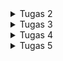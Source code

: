 <details>
<summary> 
Tugas 2
</summary>
<br>

# Tugas 2 PBP 2023
## A. Implementasi _Checklist_
### Membuat Proyek Django

1. Saya membuat sebuah folder khusus di komputer sebagai tempat proyek Django akan disimpan.

2. Di dalam folder tersebut, saya melakukan inisiasi awal untuk menyediakan repositori lokal yang kosong di dalam komputer dengan menjalankan perintah `git init`.

3. Setelah itu, saya melakukan konfigurasi awal _user_ dan _email_ dengan perintah,

    ```
    git config user.name <nama_user>
    git config user.email <nama_email>
    ```

4. Selanjutnya saya memeriksa terlebih dahulu bahwa konfigurasi yang dilakukan sudah terdaftar dengan perintah,

    ```
    git config --list --local
    ```

5. Apabila _user_ dan _email_ yang sudah dikonfigurasi sebelumnya muncul di keluaran perintah sebelumnya, saya dapat melanjutkan langkah berikutnya, yaitu membuat repositori baru di GitHub dengan nama repositori yang sama seperti repositori proyek lokal.

6. Berikutnya, di dalam repositori lokal proyek, saya menambahkan sebuah _file_ `README.md` dan menuliskan **Tugas 2 PBP 2023** sebagai judul.

7. Setelah itu, perlu dilakukan penghubungan antara repositori lokal di komputer dengan repositori di GitHub dengan cara menggunakan perintah,

    ```
    git branch -M main
    ```

    > Perintah di atas berguna untuk membuat cabang atau _branch_ utama baru yang bernama **main**

    Setelah itu, perlu dijalankan perintah,

    ```
    git remote add origin <URL_RepoGitHub>
    ```

    > Perintah di atas berguna untuk menghubungkan repositori di GitHub dengan repositori lokal.

8. Setelah kedua repositori terhubung, perlu dilakukan penyimpanan atas pembaruan yang sudah dilakukan di repositori lokal dengan perintah,

    ```
    git add .
    ```

    > Perintah di atas berguna untuk menandai semua file yang berubah di dalam repositori lokal yang nantinya akan dilakukan _commit_. 
    
    Setelah itu, dapat dijalankan,

    ```
    git status
    ```

    > Perintah di atas berguna untuk memeriksa status _file_ apa saja yang sudah dimodifikasi dan ditandai. 
    
    Setelah itu dapat dilakukan perintah,

    ```
    git commit -m <pesan_commit>
    ```

    Perintah di atas berguna untuk melakukan _commit_ atas perubahan yang terjadi di repositori lokal. Berikutnya dapat dilakukan,

    ```
    git push -u origin main
    ```

    > Perintah di atas berguna untuk menyimpan perubahan-perubahan yang terjadi di repositori lokal ke repositori GitHub, termasuk jika adanya penambahan _file_ baru.

9. Setelah penyimpanan berhasil, saya membuat _virtual environment_ dengan menjalankan perintah,

    ```
    python -m venv env
    ```

    > Perintah di atas berguna untuk membuat _virtual environment_. Hal ini berguna untuk mengisolasi _package_ serta _dependencies_ dari aplikasi sehingga tidak bertabrakan dengan versi lain yang ada pada komputer lokal.

10. Setelah itu, saya perlu mengaktifkan _virtual environment_ dengan menjalankan,

    ```
    env\Scripts\activate.bat
    ```

11. Berikutnya saya menambahkan `requirements.txt` di dalam direktori proyek dengan isi sebagai berikut,

        django
        gunicorn
        whitenoise
        psycopg2-binary
        requests
        urllib3

    Setelah itu, saya  melakukan perintah berikut,

    ```
    pip install -r requirements.txt
    ```

    > Perintah di atas berguna untuk memasang _dependencies_ di dalam direktori proyek

12. Selanjutnya, saya dapat membuat proyek Django baru dengan perintah,

    ```
    django-admin startproject <nama_proyek> .
    ```

### Membuat Aplikasi dengan Nama `main`

1. Pertama, saya memastikan bahwa direktori pengerjaan di direktori proyek dan _virtual environtment_ telah diaktifkan.

2. Selanjutnya saya membuat aplikasi **main** dengan menjalankan perintah,

    ```
    python manage.py startapp main
    ```

    > Setelah perintah di atas dijalankan, di dalam direktori proyek akan ada sebuah direktori baru bernama **main**, direktori inilah yang berisi struktur dasar dari aplikasi **main**.

3. Sebelum menjalankan _routing_ agar aplikasi dapat berjalan, saya melakukan beberapa implementasi dasar terhadap struktur awal aplikasi, seperti

    - Mendaftarkan aplikasi **main** ke dalam proyek dengan menambahkan '**main**' ke dalam daftar aplikasi yang ada di bagian `INSTALLED_APPS` pada `settings.py` seperti kode di bawah ini,

        ```
        INSTALLED_APPS = [
            ...,
            'main',
            ...
        ]
        ```
        
    - Membuat dan mengisi _file_ `main.html` untuk membuat struktur dan tampilan dasar pada halaman _web_.

    - Menambah isi dari `models.py` di dalam direktori aplikasi `main` untuk mendefinisikan model baru. Di dalam model inilah kita dapat mengelola data dari aplikasi.

    - Membuat migrasi model agar Django dapat melacak pembaruan yang terjadi di `models.py` dengan perintah,

        ```
        python manage.py makemigrations
        ```
        
        > Perintah di atas berguna untuk menciptakan berkas migrasi berupa perubahan model. 
        
        Setelah itu perlu menjalankan perintah,

        ```
        python manage.py migrate
        ```
        
        > Perintah di atas berguna untuk mengaplikasikan perubahan yang terjadi pada model ke basis data.

    - Mengintegrasikan komponen `views.py` yang dapat menangani bagaimana data yang dikelola model ditampilkan kepada pengguna dengan menambahkan kode awal sebagai berikut,

        ```
        from django.shortcuts import render
        ```
        
        > Kode di atas berguna untuk mengimpor fungsi `render` yang berfungsi untuk melakukan _render_ tampilan HTML dengan menggunakan data yang diberikan.
    
### Melakukan _Routing_ pada Proyek

Untuk mengatur _routing_ tingkat proyek, saya perlu membuka `urls.py` di dalam direktori proyek, lalu menambahkan kode,

    from django.urls import path, include

        urlpatterns = [
            ...
        path('main/', include('main.urls')),
            ...
        ]

> Perlu diperhatikan bahwa fungsi `include` di atas berguna untuk mengimpor rute URL dari aplikasi lain ke dalam `urls.py` proyek dan _path_ `'main/'` nantinya akan diarahkan ke rute yang didefinisiakn dalam `urls.py` aplikasi `main`.
    
### Membuat Model pada Aplikasi `main`
Berikut model yang saya tambahkan ke dalam `models.py`,

        from django.db import models
        class Item(models.Model):
            name = models.CharField(max_length=255)
            amount = models.IntegerField()
            date_added = models.DateField(auto_now_add=True)
            price = models.IntegerField()
            description = models.TextField()
            
Ada beberapa istilah penting yang perlu diperhatikan, seperti
- `Item` adalah nama model.
- `models.Model` merupakan kelas dasar yang digunakan untuk mendefinisikan model dalam Django.
- `name`, `amount`, `date_added`, `price`, dan `description` adalah atribut pada model dan setiap _field_ memiliki tipe data, seperti `Charfield`, `IntegerField`, `DateField`, dan `TextField`.

### Membuat Fungsi pada `views.py`

Berikut fungsi pada `views.py` untuk mengembalikan **nama aplikasi**, **nama**, dan **kelas** saya,

    from django.shortcuts import render
    
        def show_main(request):
            context = {
                'my_app': 'Bmo Store',
                'name': 'FBmo',
                'class': 'PBP C'
            }

            return render(request, "main.html", context)

Ada beberapa istilah penting yang perlu diperhatikan, seperti
- `def show_main(request)` adalah deklarasi fungsi `show_main` yang menerima parameter `request`. Fungsi ini mengatur permintaan HTTP dan mengembalikan tampilan yang sesuai.
- `context` adalah _dictionary_ data yang akan dikirimkan ke tampilan.
- `return render(request, "main.html", context)` berguna untuk melakukan render tampilan `main.html`.

### Membuat _Routing_ pada `urls.py` Aplikasi `main`

Setelah membuat fungsi pada `views.py`, saya perlu membuat _routing_ pada `urls.py` aplikasi main untuk memetakan fungsi yang telah dibuat dengan kode sebagai berikut,

    from django.urls import path
    from main.views import show_main

    app_name = 'main'

    urlpatterns = [
        path('', show_main, name='show_main'),
    ]

Ada beberapa istilah penting yang perlu diperhatikan, seperti
- Impor `path` dari `django.urls` untuk mendefinisikan pola URL.
- `app_name` merupakan variabel dari nama unik pada pola URL dalam aplikasi.
- Fungsi `show_main` dari `main.views` digunakan sebagai tampilan yang akan ditampilkan ketika URL terkait diakses.
    
### Melakukan _Deployment_ ke Adaptable

1. Saya _Login_ ke akun Adaptable menggunakan GitHub.
2. Saya memilih `New App` lalu `Connect an Existing Repository`.
3. Saya menghubungkan Adaptable dengan GitHub dengan memilih `All Repositories` pada proses instalasi.
4. Saya memilih repositori proyek dan memilih _branch_ untuk dijadikan _deployment branch_. 
5. Saya memilih `Python App Template` sebagai _template deployment_.
6. Saya memilih `PostgreSQL` sebagai tipe basis data yang akan digunakan.
7. Saya memilih versi Python yang sesuai dengan veris yang dimiliki.
8. Saya memasukkan perintah `python manage.py migrate && gunicorn <nama_proyek>.wsgi` pada bagian `Start Command`. 
9. Saya memasukkan nama aplikasi saya yang sekaligus akan menjadi nama _domain_ situs _web_ aplikasi.
10. Saya mencentang bagian `HTTP Listener on PORT` dan meng-klik `Deploy App` untuk memulai proses _deployment_.
11. Setelah proses _deployment_ selesai, saya mendapatkan tautan menuju aplikasi yang baru saja diluncurkan.

Tautan aplikasi: [Marpellus Cenep](https://marpellus-cenep.adaptable.app)
    

## B. Bagan _Request Client_
![django-request-flow](https://github.com/FBimo/marpellus-cenep/assets/119420957/9b1d3f76-0013-4b6f-a539-8974df6099a5)

- `urls.py`, sebagai tempat perkumpulan URL. Django akan mencari melewati _file_ ini untuk menemukan URL yang paling cocok sesuai dengan permintaan.
- `views.py`, sebagai jembatan penghubung dengan dua _file_ lainnya, yaitu `models.py` dan `template`. Setelah mendapat HttpRequest dari URL yang berkaitan, `views.py` dapat meminta data yang diperlukan melalui `models.py` dan dapat melakukan _render_ HTML menggunakan `template` agar dapat disajikan kepada pengguna.
- `models.py`, sebagai pengolah data dan penghubung antara _database_ dengan `views.py`. `models.py` dapat melakukan manipulasi struktur data aplikasi sesuai kebutuhan pengguna.
- `template`, struktur tampilan antarmuka pengguna yang akan membantu `views.py` dalam melakukan proses _render_ HTML.

## C. Alasan Penggunaan _Virtual Environment_
_Virtual Environment_ merupakan _tools_ untuk membuat lingkungan Python virtual yang terisolasi. Terisolasi di sini maksudnya versi-versi dependensi atau _packages_ yang ada di dalam lingkungan virtual tidak akan berpengaruh dengan versi dependensi yang ada di komputer lokal. Penggunaan virtual env cukup umum ketika ingin membuat proyek Django karena dengan adanya lingkungan isolasi, Python yang digunakan untuk menjalankan proyek Django tidak akan terganggu dengan pembaruan yang terjadi di komputer lokal (jika ada pembaruan) sehingga proyek dapat tetap berjalan walaupun adanya perubahan versi modul Python di komputer lokal. Sebuah proyek Django sebenarnya dapat tetap dijalankan jika tidak menggunakan virtual env, namun ada kemungkinan proyek akan mengalami gangguan karena adanya perubahan modul akibat perubahan versi modul di komputer lokal. Oleh karena itu, **virtual env sangat disarankan** apabila kita ingin membuat suatu proyek berbasis Django. 

## D. Penjelasan MVC, MVT, dan MVVM
### MVC
**Model View Controller** adalah salah satu pola arsitektur dalam pembuatan aplikasi dengan bagian-bagian seperti berikut,

- `Model`, betugas untuk menyiapkan, mengatur, memanipulasi, dan mengorganisasikan data yang ada di dalam _database_.

- `View`, bertugas untuk merepresentasikan informasi atau data yang telah dikelola oleh model agar dapat dilihat pengguna.

- `Controller`, bertugas untuk menghubungkan serta mengatur `model` dan `view` agar dapat saling terhubung.

Contoh _framework_ yang menggunakan MVC adalah Spring Boot.

### MVT
**Model View Template** merupakan pola arsitektur pengembangan aplikasi yang dapat dikatakan mirip dengan MVC, namun memiliki perbedaan di bagian `controller`. Pada MVT, `controller` diganti menjadi `template`. `Template` inilah yang akan menjadi representasi tampilan yang diperlihatkan kepada pengguna yang biasanya menggunakan HTML. 

- `Model`, bertugas untuk mengatur dan mengelola data dari aplikasi.

- `View`, bertugas untuk mengontrol bagaimana data yang dikelola oleh `model` akan ditampilkan kepada pengguna.

- `Template`, bertugas mengatur tampilan yang diperlihatkan kepada pengguna.

Contoh _framework_ yang menggunakan MVT adalah Django. 

### MVVM
**Model View ViewModel** merupakan gabungan dari MVC dan MVP.

- `Model`, terdiri dari data dasar yang digunakan untuk menjalankan aplikasi.

- `View`, sebagai antarmuka pengguna dan pola desain, mirip seperti yang digunakan oleh MVC.

- `ViewModel`, di satu sisi adalah abstraksi dari `View`, lalu sisi yang lain sebagai penyedia pembungkus model data yang akan ditautkan. `ViewModel` terdiri dari `Model` yang diubah menjadi `View` dan berisi perintah yang dapat digunakan oleh `View` untuk memengaruhi `Model`.

Contoh _framework_ yang menggunakan MVVM adalah WPF.

## E. Bonus
Berikut merupakan implementasi saya dalam melakukan _testing_ dasar lainnya,

    
    from django.test import TestCase, Client
    from main.models import Item

    #another test
    def setUp(self):
        Item.objects.create(name="sunspot", amount=1, price=5000, description='Gain atk power with unspent energy', atk_power=50)
        Item.objects.create(name="hawkeye", amount=1, price=5000, description='Gain 3 atk power if you play card here next turn', atk_power=45)
    
    def test_get_desc(self):
        sunspot = Item.objects.get(name="sunspot")
        hawkeye = Item.objects.get(name="hawkeye")
        self.assertEqual(sunspot.get_desc(), "Gain atk power with unspent energy")
        self.assertEqual(hawkeye.get_desc(), "Gain 3 atk power if you play card here next turn")
    

_Testing_ ini berguna untuk mengetahui bahwa program dapat membuat sebuah objek `Item` baru dan menjalankan suatu fungsi yang memanggil salah satu atributnya, dalam hal ini adalah atribut `description`. Di bawah ini merupakan hasil dari tesnya,

    
    (env) PS C:\Users\fzlbm\UI\Kuliah\Semester_3\PBP\github\marpellus-cenep> python manage.py test
    Found 3 test(s).
    Creating test database for alias 'default'...
    System check identified no issues (0 silenced).
    ...
    ----------------------------------------------------------------------
    Ran 3 tests in 0.056s

    OK
    Destroying test database for alias 'default'...
</details>

<details>
<summary> 
Tugas 3
</summary>
<br>

# Tugas 3 PBP 2023
## A. Implementasi _Checklist_
### Membuat _Form_ Input Data

1. Sebelum saya membuat sebuah _form_ untuk menginput data baru ke dalam aplikasi, saya perlu membuat kerangka views sebagai _template_ dari sebuah laman di situs agar dapat mengurangi menulis kode secara berulang.

2. Berikut merupakan kode `base.html` yang diletakkan pada folder `templates` di _root folder_,

    ```
    {% load static %}
    <!DOCTYPE html>
    <html lang="en">
        <head>
            <meta charset="UTF-8" />
            <meta
                name="viewport"
                content="width=device-width, initial-scale=1.0"
            />
            {% block meta %}
            {% endblock meta %}
        </head>

        <body>
            HEADER
            {% block content %}
            {% endblock content %}
            <br/><br/>
            FOOTER
        </body>
    </html>
    ```

3. Agar `base.html` terdeteksi sebagai _template_, saya perlu membuka `settings.py` pada subdirektori `marpellus_cenep` dan sedikit memodifikasi bagian `TEMPLATES` menjadi seperti ini,

    ```
    ...
    TEMPLATES = [
        {
            'BACKEND': 'django.template.backends.django.DjangoTemplates',
            'DIRS': [BASE_DIR / 'templates'],
            'APP_DIRS': True,
            ...
        }
    ]
    ...
    ```

4. Setelah itu, saya perlu mengunjungi subdirektori `templates` yang ada di di direktori `main` untuk mengubah sedikit `main.html`,

    ```
    {% extends 'base.html' %}

    {% block content %}
        <h1><b>{{my_app}}</b></h1>

        <h5>Name: </h5>
        <p>{{ name }}<p>
        <h5>Class: </h5>
        <p>{{ class }}<p>

        ...
    {% endblock content %}
    ```

    > dengan adanya `{% extends 'base.html' %}`, `main.html` sekarang sudah menggunakan `base.html` sebagai _template_.

5. Selanjutnya saya dapat langsung membuat `forms.py` pada direktori `main` sebagai struktur _form_ yang dapat menerima data produk baru dengan kode,

    ```
    from django.forms import ModelForm
    from main.models import Card

    class ProductForm(ModelForm):
        class Meta:
            model = Card
            fields = ["name", "amount", "price", "power", "energy_cost", "description"]
    ```

    Ada beberapa istilah penting yang perlu diperhatikan, seperti
    - `model = Card` berfungsi untuk menunjukkan model yang digunakan di _form_.
    - `fields = ["name", "amount", "price", "power", "energy_cost", "description"]` merupakan atribut-atribut yang dimiliki oleh model `Card`. 

### Modifikasi _Views_ dan _Routing_ URL untuk Melihat Objek Model yang Sudah Ditambahkan

1. Pada _file_ `views.py` di folder `main`, perlu ditambahkan kode berikut,

    ```
    from django.http import HttpResponseRedirect
    from main.forms import ProductForm
    from main.models import Card
    from django.urls import reverse
    ```

2. Setelah itu saya membuat fungsi baru dengan nama `create_product` yang menerima parameter `request` untuk menghasilkan formulir yang dapat menambahkan data produk secara otomatis ketika data sudah di-_submit_ melalui _form_.

    ```
    def create_product(request):
        form = ProductForm(request.POST or None)

        if form.is_valid() and request.method == "POST":
            form.save()
            return HttpResponseRedirect(reverse('main:show_main'))

        context = {'form': form}
        return render(request, "create_product.html", context)
    ```

    Ada beberapa istilah penting yang perlu diperhatikan, seperti
    - `form = ProductForm(request.POST or None)` berguna untuk membuat `ProductForm` baru dengan memasukkan QueryDict berdasarkan input _user_ pada `request.POST`.
    - `form.is_valid()` berguna untuk memvalidasi isi input dari _form_.
    - `form.save` berguna untuk membuat dan menyimpan data dari _form_.
    - `return HttpResponseRedirect(reverse('main:show_main'))` berguna untuk melakukan _redirect_ setelah data berhasil disimpan.

3. Selanjutnya saya memodifikasi fungsi `show_main` menjadi,

    ```
    def show_main(request):
        cards = Card.objects.all()

        ...

        context = {
            'my_app': 'Marpellus Cenep',
            'name': 'FBmo',
            'class': 'PBP C',
            'cards': cards,
            'total_cards': total_cards
        }

        return render(request, "main.html", context)
    ```

    > `Card.objects.all()` berfungsi untuk mengambil seluruh _object_ `Card` yang tersimpan di basis data.

4. Saya juga mengimpor fungsi `create_product` ke `urls.py` di folder `main`.

    ```
    from main.views import show_main, create_product
    ```

5. Setelah itu saya melakukan _routing_ fungsi sebelumnya ke dalam `urlspatterns` pada `urls.py` di `main` agar dapat mengakses fungsi yang sudah diimpor sebelumnya.

    ```
    urlpatterns = [
    ...
    path('create-product', create_product, name='create_product'),
    ...
    ]
    
    ```

6. Selanjutnya saya membuat `create_product.html` pada direktori `main/template` dengan kode,

    ```
    {% extends 'base.html' %} 

    {% block content %}
    <h1>Add New Card</h1>

    <form method="POST">
        {% csrf_token %}
        <table>
            {{ form.as_table }}
            <tr>
                <td></td>
                <td>
                    <input type="submit" value="Add Card"/>
                </td>
            </tr>
        </table>
    </form>

    {% endblock %}
    ```

    Ada beberapa istilah penting yang perlu diperhatikan, seperti
    - `<form method="POST">` berguna untuk menandakan `block` untuk _form_ dengan metode POST.
    - `{% csrf_token %}` merupakan token sistem keamanan dari Django.
    - `{{ form.as_table }}` berguna untuk menampilkan _fields form_ yang sudah dibuat pada `forms.py` sebagai tabel.
    - `<input type="submit" value="Add` berguna sebagai tombol _submit_ untuk mengirim _request_ ke _view_ `create_product(request)`. 

7. Setelah itu saya memodifikasi kembali `main.html` untuk menambahkan kode berikut di dalam `{% block content %}` untuk menampilkan data produk dalam bentuk tabel.

    ```
    <table>
        <tr>
            <th>Name</th>
            <th>Amount</th>
            <th>Price</th>
            <th>Power</th>
            <th>Energy Cost</th>
            <th>Description</th>
            <th>Date Added</th>
        </tr>

        {% comment %} Berikut cara memperlihatkan data produk di bawah baris ini {% endcomment %}

        {% for card in cards %}
            <tr>
                <td>{{ card.name }}</td>
                <td>{{ card.amount }}</td>
                <td>{{ card.price }}</td>
                <td>{{ card.power }}</td>
                <td>{{ card.energy_cost }}</td>
                <td>{{ card.description }}</td>
                <td>{{ card.date_added }}</td>
            </tr>
        {% endfor %}
    </table>

    <br />

    <a href="{% url 'main:create_product' %}">
        <button>
            Add New Card
        </button>
    </a>
    ```

8. Setelah sudah melihat objek yang ditambahkan melalui **HTML**, saya mencoba agar dapat melihat juga dalam bentuk **XML** dan **JSON** baik dalam menggunakan ID objek maupun tidak dengan menambahkan impor berikut pada `views.py`,

    ```
    from django.http import HttpResponse
    from django.core import serializers
    ```

9. Ketika ingin mengambil data dalam bentuk **XML** dan **JSON**, saya membuat fungsi yang menerima parameter _request_ dan membuat variabel dalam fungsi tersebut yang menyimpan hasil _query_ dari seluruh data yang ada pada `Card`.

    #### XML
    ```
    def show_xml(request):
        data = Card.objects.all()
        return HttpResponse(serializers.serialize("xml", data), content_type="application/xml")
    ``` 

    #### JSON

    ```
    def show_json(request):
        data = Card.objects.all()
        return HttpResponse(serializers.serialize("json", data), content_type="application/json")
    ```    
    > `serializers` digunakan untuk menerjemahkan objek model menjadi format tertentu.

    Setelah itu saya mengimpor fungsi yang baru saja dibuat dengan kode berikut pada `urls.py` di folder `main`,

        from main.views import show_main, create_product, show_xml, show_json


    dan menambahkan _path_ URL ke dalam `urlpatterns` untuk mengakses fungsi yangs udah diimpor tadi,

        urlpatterns = [
            ...
            path('xml/', show_xml, name='show_xml'), 
            path('json/', show_json, name='show_json'),
            ...
        ]

10. Selanjutnya saya ingin mengambil data dalam bentuk **XML** dan **JSON** dengan ID objek dengan membuat fungsi yang menerima parameter _request_ dan id dengan nama `show_xml_by_id` dan `show_json_by_id`.

    #### XML
    ```
    def show_xml_by_id(request, id):
        data = Card.objects.filter(pk=id)
        return HttpResponse(serializers.serialize("xml", data), content_type="application/xml")
    ```

    #### JSON
    ```
    def show_json_by_id(request, id):
        data = Card.objects.filter(pk=id)
        return HttpResponse(serializers.serialize("json", data), content_type="application/json")
    ```
            
    Setelah itu saya mengimpor fungsi yang baru saja dibuat dengan kode berikut pada `urls.py` di folder `main`,

        from main.views import show_main, create_product, show_xml, show_json, show_xml_by_id, show_json_by_id        

    dan menambahkan _path_ URL ke dalam `urlpatterns` untuk mengakses fungsi yang udah diimpor tadi,

        urlpatterns = [
            ...
            path('xml/<int:id>/', show_xml_by_id, name='show_xml_by_id'),
            path('json/<int:id>/', show_json_by_id, name='show_json_by_id'),
            ...
        ]

## B. Perbedaan antara _form_ POST dan GET dalam Django
### Penggunaan
POST digunakan untuk menginput data melalui _form_ dan mengirim data-data tersebut, biasanya sifat data yang dikirimkan oleh POST bersifat rahasia dan dapat memengaruhi _state_ pada suatu sistem, seperti pengubahan atau modifikasi _database_. Sementara itu, GET digunakan untuk input _request_ data yang bersifat umum dan tidak memiliki efek terhadap _state_ pada suatu sistem, seperti _form_ pencarian suatu situs. 

### Pengiriman Data
POST mengirimkan data atau nilai langsung ke _action_ untuk ditampung, tanpa menampilkan pada URL. Sementara GET menampilkan data atau nilai pada URL, kemudian akan ditampung oleh _action_.

### Pengambilan Variabel
`request.POST.get` dapat digunakan untuk mengambil variabel _form_ POST dan `request.GET.get` untuk _form_ GET.

## C. Perbedaan XML, JSON, dan HTML dalam Pengiriman Data

### XML
Extensible Markup Language (XML) merupakan salah satu representasi data yang digunakan untuk pertukaran data aplikasi. XML menggunakan pola pohon, mirip seperti HTML dalam merepresentasikan data. Dalam pengunaannya, XML memiliki struktur yang lebih kompleks untuk ditulis dan dibaca sehingga menghasilkan _file_ yang memakan banyak ruang.

### JSON
Sama seperti XML, JavaScript Object Notation (JSON) juga merupakan representasi data dalam pertukaran data, tetapi JSON menggunakan struktur peta dengan pasangan kunci-nilai dalam penyusunannya. Dalam penggunaannya, JSON memiliki ukuran _file_ yang cenderung kecil sehingga transmisi datanya lebih cepat dibandingkan dengan XML.

### HTML
Jika sebelumnya XML dan JSON digunakan untuk menyimpan serta melakukan transmisi data, HyperText Markup Language (HTML) pada dasarnya digunakan untuk merepresentasikan bagaimana data tersebut ditampilkan pada suatu situs. HTML pada umumnya menjadi sebuah pondasi dari suatu laman di situs _web_ dan hampir tidak ada alternatif yang lebih praktikal lagi.

## D. Alasan JSON Sering Digunakan dalam Pertukaran Data
JSON memiliki format yang cukup sederhana dalam penulisan jika dibandingkan dengan XML. Hal itu membuat _file_ JSON dapat diproses lebih cepat sehingga waktu yang dibutuhkan untuk melakkukan transmisi data lebih sedikit. Selain itu, mayoritas bahasa pemrograman memiliki _library_ atau _built-in_ untuk melakukan _parsing string_ JSON menjadi objek atau kelas di bahasa pemrograman tersebut. Hal tersebut yang membuat JSON dapat dengan mudah diintegrasikan dengan banyak bahasa pemrograman.

## E. Hasil Akses URL untuk Melihat Objek Menggunakan Postman

### HTML
![SS_html](https://github.com/FBimo/marpellus-cenep/assets/119420957/dcd2894f-b3bd-451f-a4ed-40924c5ebdd9)
### XML
![SS_xml](https://github.com/FBimo/marpellus-cenep/assets/119420957/c6adb15b-c9f2-40ec-8cd3-93095521b906)
### JSON
![SS_json](https://github.com/FBimo/marpellus-cenep/assets/119420957/3d8bc82d-76e8-441c-832b-ecc5f8b5995c)
### XML by ID
![SS_xml_by_id](https://github.com/FBimo/marpellus-cenep/assets/119420957/939088de-0c10-4dab-a16a-5447e001402c)
### JSON by ID
![SS_json_by_id](https://github.com/FBimo/marpellus-cenep/assets/119420957/8a12e102-b059-47d7-b8c4-7835973842c9)

## F. Bonus
Berikut merupakan tangkapan layar aplikasi yang terdapat petunjuk mengenai berapa banyak `Card` yang sudah ditambahkan ke dalam aplikasi.

```
def show_main(request):
    cards = Card.objects.all()

    total_cards = 0
    for card in cards:
        total_cards += 1

    context = {
        'my_app': 'Marpellus Cenep',
        'name': 'FBmo',
        'class': 'PBP C',
        'cards': cards,
        'total_cards': total_cards
    }

    return render(request, "main.html", context)
```

![bonus](https://github.com/FBimo/marpellus-cenep/assets/119420957/dcdf14d2-0ecf-472e-a10d-7cfeaa52f20b)
</details>

<details>
<summary> 
Tugas 4
</summary>
<br>

# Tugas 4 PBP 2023
## A. Implementasi _Checklist_
### Mengimplementasikan Fungsi Registrasi

1. Saya membuat fungsi dengan nama `register` yang menerima parameter `request` di `views.py` pada subdirektori `main`.

2. Setelah itu, saya perlu mengimpor beberapa hal sebagai berikut,

    ```
    ...
    from django.shortcuts import redirect
    from django.contrib.auth.forms import UserCreationForm
    from django.contrib import messages
    ...
    ```
    > `UserCreationForm` adalah impor formulir bawaan yang memudahkan pembuatan formulir pendaftaran pengguna dalam suatu aplikasi _web_.

3. Selanjutnya, saya menambahkan isi dari fungsi `register` dengan kode berikut,

    ```
    def register(request):
    form = UserCreationForm()

    if request.method == "POST":
        form = UserCreationForm(request.POST)
        if form.is_valid():
            form.save()
            messages.success(request, 'Your account has been successfully created!')
            return redirect('main:login')
    context = {'form':form}
    return render(request, 'register.html', context)
    ```

    Ada beberapa istilah yang harus diperhatikan,
    - `form = UserCreationForm(request.POST) ` digunakan untuk membuat `UserCreationForm`
    - `form.is_valid()` digunakan untuk memvalidasi isi input dari _form_ tersebut.
    - `form.save()` digunakan untuk membuat dan menyimpan data dari _form_ tersebut.
    - `messages.success(request, 'Your account has been successfully created!)` berguna untuk menampilkan pesan kepada pengguna. 
    - `return redirect('main:show_main')` digunakan untuk melakukan _redirect_ setelah data _form_ berhasil disimpan.

4. Setelah itu, saya membuat `register.html` pada folder `main/templates` dengan kode,

    ```
    {% extends 'base.html' %}

    {% block meta %}
        <title>Register</title>
    {% endblock meta %}

    {% block content %}  

    <div class = "login">
        
        <h1>Register</h1>  

            <form method="POST" >  
                {% csrf_token %}  
                <table>  
                    {{ form.as_table }}  
                    <tr>  
                        <td></td>
                        <td><input type="submit" name="submit" value="Daftar"/></td>  
                    </tr>  
                </table>  
            </form>

        {% if messages %}  
            <ul>   
                {% for message in messages %}  
                    <li>{{ message }}</li>  
                    {% endfor %}  
            </ul>   
        {% endif %}

    </div>  

    {% endblock content %}
    ```

5. Selanjutnya saya memperbarui `urls.py` pada `main` dengan menambahkan impor fungsi,

    ```
    ...
    from main.views import register
    ...
    ```

    dan menambahkan `urlpatterns` untuk mengakses fungsi yang sudah diimpor tadi.

        ```
        urlpatterns = [
            ...
            path('register/', register, name='register'), 
            ...
        ]
        
        ```

### Mengimplementasikan Fungsi _Login_
1. Saya membuat fungsi dengan nama `login_user` yang menerima parameter `request` di `views.py` pada subdirektori `main`.

2. Setelah itu saya perlu mengimpor `authenticate` dan `login` pada bagian paling atas.

    ```
    ...
    from django.contrib.auth import authenticate, login
    ...
    ```
    > Pengimporan di atas berguna untuk melakukan autentikasi dan login jika autentikasi berhasil. 

3. Selanjutnya, saya menambahkan isi dari fungsi `login` dengan kode berikut,

    ```
    def login_user(request):
        if request.method == 'POST':
            username = request.POST.get('username')
            password = request.POST.get('password')
            user = authenticate(request, username=username, password=password)
            if user is not None:
                login(request, user)
                return redirect('main:show_main')
            else:
                messages.info(request, 'Sorry, incorrect username or password. Please try again.')
        context = {}
        return render(request, 'login.html', context)
    ```
    
    > `authenticate(request, username=username, password=password` berguna untuk melakukan autentikasi pengguna berdasarkan _username_ dan _password_ ketika _login_.

4. Setelah itu, saya membuat `login.html` pada folder `main/templates` dengan kode,

    ```
    {% extends 'base.html' %}

    {% block meta %}
        <title>Login</title>
    {% endblock meta %}

    {% block content %}

    <div class = "login">

        <h1>Login</h1>

        <form method="POST" action="">
            {% csrf_token %}
            <table>
                <tr>
                    <td>Username: </td>
                    <td><input type="text" name="username" placeholder="Username" class="form-control"></td>
                </tr>
                        
                <tr>
                    <td>Password: </td>
                    <td><input type="password" name="password" placeholder="Password" class="form-control"></td>
                </tr>

                <tr>
                    <td></td>
                    <td><input class="btn login_btn" type="submit" value="Login"></td>
                </tr>
            </table>
        </form>

        {% if messages %}
            <ul>
                {% for message in messages %}
                    <li>{{ message }}</li>
                {% endfor %}
            </ul>
        {% endif %}     
            
        Don't have an account yet? <a href="{% url 'main:register' %}">Register Now</a>

    </div>

    {% endblock content %}
    ```

5. Selanjutnya saya memperbarui `urls.py` pada `main` dengan menambahkan impor fungsi,

    ```
    from main.views import login_user
    ```

    dan menambahkan `urlpatterns` untuk mengakses fungsi yang sudah diimpor tadi.

        ```
        urlpatterns = [
            ...
            path('login/', login_user, name='login'),
            ...
        ]
        ```

### Mengimplementasikan Fungsi _Logout_
1. Saya membuat fungsi dengan nama `logout_user` yang menerima parameter `request` di `views.py` pada subdirektori `main`.

2. Setelah itu saya perlu mengimpor `logout`.

    ```
    ...
    from django.contrib.auth import logout
    ...
    ```

3. Selanjutnya, saya menambahkan isi dari fungsi `login` dengan kode berikut,

    ```
    def logout_user(request):
        logout(request)
        return redirect('main:login')
    ```

    Ada beberapa istilah yang harus diperhatikan,
    - `logout(request)` digunakan menghapus sesi pengguna yang saat ini masuk.
    - `return redirect('main:login')` berguna untuk mengarahkan pengguna ke halaman _login_ dalam aplikasi Django.

4. Setelah itu, saya menambahkan kode berikut ke dalam `main.html` setelah _hyperlink tag_ untuk _Add New Product_

    ```
    ...
    <a href="{% url 'main:logout' %}">
        <button>
            Logout
        </button>
    </a>
    ...
    ```

5. Selanjutnya saya memperbarui `urls.py` pada subdirektori `main` dengan menambahkan impor fungsi,

    ```
    ...
    from main.views import logout_user
    ...
    ```

    dan menambahkan `urlpatterns` untuk mengakses fungsi yang sudah diimpor tadi.

        ```
        urlpatterns = [
            ...
            path('logout/', logout_user, name='logout'),
            ...
        ]
        
        ```

### Membuat Dua Akun dengan Setiap Akun Memiliki Tiga _Dummy Data_

Berikut merupakan bukti pembuatan dua akun dan masing-masing akun telah memiliki tiga _dummy data_,
#### Akun Pertama
![ss-main-privAcc1](https://github.com/FBimo/marpellus-cenep/assets/119420957/3f531768-5c77-4f35-b53d-3d1bd8f41817)
#### Akun Kedua
![ss-main-privAcc2](https://github.com/FBimo/marpellus-cenep/assets/119420957/9a641100-f25b-4df6-b4f0-8e2a76bbd3f2)

### Menghubungkan Model `Item` dengan `User`
> Perlu diketahui bahwa _term_ `Item` pada aplikasi saya adalah `Card`

1. Saya perlu mengimpor `user` dengan kode berikut di `models.py` pada subdirektori `main`.

    ```
    ...
    from django.contrib.auth.models import User
    ...
    ```

2. Setelah itu saya menambahkan kode berikut pada model `Card`.

    ```
    class Card(models.Model):
        user = models.ForeignKey(User, on_delete=models.CASCADE)
        ...
    ```
    > Kode di atas berguna untuk menghubungkan satu produk dengan satu _user_ melalui sebuah _relationship_ yang memastikan bahwa sebuah `Card` terasosiasikan dengan seorang _user_

3. Pada `views.py` di direktori `main`, saya mengubah fungsi `create_product` menjadi,

    ```
    def create_product(request):
        form = ProductForm(request.POST or None)

        if form.is_valid() and request.method == "POST":
            product = form.save(commit=False)
            product.user = request.user
            product.save()
            return HttpResponseRedirect(reverse('main:show_main'))
        ...
    ```
    > Parameter `commit=False` yang berguna untuk mencegah Django agar tidak langsung menyimpan objek yang telah dibuat dari _form_ langsung ke _database_. Hal tersebut membuat kita dapat memodifikasi objek tersebut sebelum dilakukan penyimpanan ke dalam _database_.

4. Selanjutnya saya mengubah fungsi `show_main` menjadi sebagai berikut.

    ```
    def show_main(request):
        cards = Card.objects.filter(user=request.user)

        ...

        context = {
            ...
            'name': request.user.username,
            ...
        }

        ...
    ```
    Ada beberapa hal yang harus diperhatikan,
    - `cards = Card.objects.filter(user=request.user)` berguna untuk menampilkan objek `Card` yang terasosiasikan dengan pengguna yang sedang _login_.
    - `'name': request.user.username` berguna untuk menampilkan _username_ pengguna yang _login_ pada halaman utama.

5. Setelah itu, saya menyimpan semua perubahan dan melakukan migrasi model dengan `python manage.py makemigrations`. Namun, akan terjadi error ketika membuat migrasi, oleh karena itu saya perlu,

    - Mengetik angka `1` untuk menetapkan _default value_ pada _field user_.
    - Mengetik angka `1` lagi untuk menetapkan _user_ dengan ID 1 sesuai dengan yang sudah dibuat pada model.

6. Selanjutnya saya dapat melakukan `python manage.py migrate` untuk mengaplikasikan migrasi yang dilakukan. 

### Menampilkan Rincian Informasi ketika Pengguna _logged in_ dan Menerapkan _Cookies_ Seperti `last_login` pada Halaman Utama Aplikasi

1. Sebelum melakukan implementasi _cookies_, saya perlu mengimpor beberapa hal berikut di `views.py` pada subdirektori `main`

    ```
    import datetime
    from django.http import HttpResponseRedirect
    from django.urls import reverse
    ```

2. Setelah itu saya sedikit memodifikasi bagian `if user is not None` pada fungsi `login_user` dengan kode berikut.

    ```
    ...
    if user is not None:
        login(request, user)
        response = HttpResponseRedirect(reverse("main:show_main")) 
        response.set_cookie('last_login', str(datetime.datetime.now()))
        return response
    ...
    ```
    Ada beberapa istilah yang harus diperhatikan,
    - `login(request, user)` berguna untuk melakukan _login_.
    - `response = HttpResponseRedirect(reverse("main:show_main"))` berguna untuk membuat _response_.
    - `response.set_cookie('last_login', str(datetime.datetime.now()))` berguna untuk membuat _cookie_ `last_login` dan menambahkannya ke dalam _response_.

3. Selanjutnya saya menambahkan `'last_login': request.COOKIES['last_login']` pada fungsi `show_main` ke dalam variabel `context`.

    ```
    context = {
        'my_app': 'Marpellus Cenep',
        'name': request.user.username,
        'class': 'PBP C',
        'cards': cards,
        'total_cards': total_cards,
        'last_login': request.COOKIES['last_login']
    }
    ```

    > `'last_login': request.COOKIES['last_login']` berguna untuk menambahkan informasi _cookie_ `last_login` pada _response_ yang akan ditampilkan di halaman _web_.

4. Setelah itu saya mengubah fungsi `logput_user` dengan kode berikut.

    ```
    def logout_user(request):
        logout(request)
        response = HttpResponseRedirect(reverse('main:login'))
        response.delete_cookie('last_login')
        return response
    ```
    
    > `response.delete_cookie('last_login')` berguna untuk menghapus _cookie_ `last_login` saat pengguna _logout_.

5. Selanjutnya saya dapat menambahkan kode berikut pada `main.html`.

    ```
    ...
    <h5>Sesi terakhir login: {{ last_login }}</h5>
    ...
    ```

6. Setelah itu, saya dapat melakukan `python manage.py runserver` dan melakukan _login_ untuk melihat data _cookie_ yang tersimpan dengan fitur _inspect element_.
   
   ![ss-main-cookies](https://github.com/FBimo/marpellus-cenep/assets/119420957/b51f006a-cc92-4ef5-8b5e-7fc5104bc46d)

## B. Django `UserCreationForm`
`UserCreationForm` merupakan suatu modul bawaan Django yang menyajikan sarana bagi penggunanya untuk melakukan sistem autentikasi. Sesuai dengan namanya, `UserCreationForm` dapat membuat _user_ baru yang dapat mengakses aplikasi _web_. `UserCreationForm` biasanya terdiri dari tiga _field_, yaitu `username`, `password1`, dan `password2`. _Field_ tersebut biasanya digunakan untuk melakukan konfirmasi _password_.

### Kelebihan `UserCreationForm`
Kelebihan dari `UserCreationForm` adalah memiliki sistem validasi. Penerapan validasi ini bermacam-macam, salah satunya ketika ada pengguna yang ternyata tidak mengisi semua kolom yang seharusnya diisi ketika melakukan pengisian _form_, sistem ini akan memberi peringatan kepada pengguna untuk melakukan pemeriksaan ulang terhadap isiannya. Sistem validasi ini juga dapat digunakan untuk berbagai macam entri dengan tipe data berbeda-beda sehingga dapat memberikan keleluasaan bagi admin untuk memverifikasi berbagai kolom yang memiliki tipe data yang khusus. Kelebihan `UserCreationForm` lainnya adalah memberikan kemudahan ketika kita ingin meletakkan data-data yang ada di _form_ ke tabel-tabel _database_ karena kita dapat menggunakan variabel data yang sama dari _form_ jika ingin dikirimkan ke _database_. 

### Kekurangan `UserCreationForm`
Kekurangan dari `UserCreationForm` adalah restriksi peraturan yang dimiliki oleh Django itu sendiri. Django mengharuskan kita untuk mengimpor modul secara keseluruhan dalam satu waktu karena _form_ yang kita buat itu merupakan _file_ .py yang terpisah. Dengan adanya restriksi dari Django, kita juga tidak bisa secara bebas memodifikasi bentuk dari _form_ yang diinginkan. 

## C. Perbedaan Autentikasi dan Otorisasi

### Autentikasi
Proses identifikasi awal ketika ingin melakukan akses ke sebuah sistem. Biasanya hal ini dapat kita sebut sebagai _login_ ke suatu sistem tertentu. Proses _login_ memeriksa apakah orang yang ingin mengakses sistem tersebut benar-benar adalah orang yang tepat. Misalnya jika ingin melakukan _login_ ketika ingin mengirim _email_ di perangkat yang belum memiliki akun orang yang ingin mengirim tersebut. Sistem akan memberikan suatu langkah-langkah untuk memverifikasi orang tersebut yang ingin mengakses akun miliknya sendiri, seperti memasukkan nama pengguna dan kata sandi. Hal ini mencegah sistem agar tetap aman dari ancaman intrusi oleh entitas asing.

### Otorisasi
Proses lanjutan dari autentikasi yang menitikberatkan terhadap otorisasi yang dimiliki oleh akun tersebut. Sistem akan melakukan filtrasi lagi terhadap kuasa yang dapat dipegang oleh akun-akun yang sudah berhasil _login_. Kuasa dalam konteks ini adalah kemampuan kebebasan baik dalam mengakses maupun memanipulasi data-data yang ada di dalam sistem tersebut. Contohnya adalah perbedaan akun admin dan _user_. Admin dapat dengan bebas dalam mengakses dan memanipulasi data-data yang ada di suatu sistem tersebut sementara _user_ biasanya hanya bisa mengakses data-data yang berhubungan dengan data personalnya.

> Kedua hal tersebut merupakan aspek yang cukup krusial untuk tetap menjaga sebuah integritas keamanan dari suatu aplikasi karena jika kedua aspek tersebut dihilangkan, aplikasi atau suatu sistem akan mudah dilakukan intrusi oleh oknum-oknum yang tidak bertanggung jawab. 

## D. Penjelasan _Cookies_ dalam Konteks Aplikasi _Web_
_Cookies_ merupakan suatu istilah untuk kumpulan informasi yang berisi rekam jejak pengguna ketika mengunjungi situs _web_ tertentu. _Cookies_ berguna untuk menyimpan beberapa data, seperti menyimpan pengaturan situs _web_, menyimpan data _login_ pengguna, menampilkan iklan, dan menyediakan konten yang lebih personal kepada pengguna. Dalam penggunaan _cookies_, khususnya di Django, data dari sesi tidak disimpan langsung di _browser_. Data tersebut disimpan pada server terlebih dahulu di server. Django akan membuat _string_ unik sepanjang 32 karakter (_session key_) dan mengaitkannya dengan data sesi. Server kemudian mengirim _cookie_ bernama `sessionid` yang berisi _session key_ sebagai _value_ ke browser. Pada _request_ selanjutnya, _browser_ mengirimkan _cookie_ `sessionid` ke server dan Django kemudian akan menggunakan _cookie_ ini untuk mengambil data sesi dan membuatnya dapat diakses. 

## E. Keamanan Penggunaan _Cookies_
Dalam kondisi _default_, _cookies_ tidak bisa melakukan transfer _malware_ karena data yang dibawa _cookies_ tidak berubah ketika berpindah dari komputer ke suatu situs _web_ dan sebaliknya. Perpindahan data _cookies_ ini sama sekali tidak berpengaruh kepada komputer lokal. Namun, pengguna disarankan untuk menghindari situs-situs yang mencurigakan dan membaca secara keseluruhan tentang data-data apa saja yang disimpan di dalam _cookies_ agar data di _cookies_ tidak dimanfaatkan oleh oknum-oknum tidak bertanggung jawab.

## F. Bonus
1. Berikut merupakan cuplikan kode dari `views.py`

    ```
    def increase_card(request, id):
        card = Card.objects.filter(user=request.user, pk=id).first()
        if card.amount > 0:
            card.amount += 1
        card.save()

        return HttpResponseRedirect(reverse('main:show_main'))


    def decrease_card(request, id):
        card = Card.objects.filter(user=request.user, pk=id).first()
        if card.amount > 0:
            card.amount -= 1
        card.save()

        return HttpResponseRedirect(reverse('main:show_main'))


    def remove_card(request, id):
        card = Card.objects.filter(user=request.user, pk=id).first()
        if card.amount > 0:
            card.delete()
        
        return HttpResponseRedirect(reverse('main:show_main'))
    ```

2. Berikut merupakan cuplikan dari kode `urls.py`

    ```
    ...
    from main.views import increase_card, decrease_card, remove_card

    ...

    urlpatterns = [
        ...
        path('increase-card/<int:id>', increase_card, name='increase_card'),
        path('decrease-card/<int:id>', decrease_card, name='decrease_card'),
        path('remove-card/<int:id>', remove_card, name='remove_card'),
    ]
    ```

3. Berikut merupakan cuplikan kode `main.html`

    ```
    {% for card in cards %}
        <tr>
            <td>{{ card.name }}</td>
            <td>
                <a href="{% url 'main:increase_card' card.id %}">
                    <button >
                        +
                    </button>
                </a>
                
                {{ card.amount }}

                <a href="{% url 'main:decrease_card' card.id %}">
                    <button >
                        -
                    </button>
                </a>
            </td>
            ...
            <td>
                <a href="{% url 'main:remove_card' card.id %}">
                    <button>
                        remove card
                    </button>
                </a>
            </td>
    ```

4. Berikut merupakan cuplikan proses implementasi

   #### Proses _Increament_
   
   ![bonus-inc-1](https://github.com/FBimo/marpellus-cenep/assets/119420957/1fa314cf-bc59-4817-a6a7-9e1ef6385f08)
   ![bonus-inc-2](https://github.com/FBimo/marpellus-cenep/assets/119420957/fbb84ad0-f04e-4bfc-a613-0496fb3af313)

   #### Proses _Decreament_

   ![bonus-dec-1](https://github.com/FBimo/marpellus-cenep/assets/119420957/921b3806-5665-4b22-9ae2-38c229c84c51)
   ![bonus-dec-2](https://github.com/FBimo/marpellus-cenep/assets/119420957/1bb8f701-88c4-41f6-9a71-a0fd1bb5e250)

   #### Proses _Remove_
   ![bonus-rm-1](https://github.com/FBimo/marpellus-cenep/assets/119420957/7437b45d-0316-435e-a85b-d5dd49cece50)
   ![bonus-rm-2](https://github.com/FBimo/marpellus-cenep/assets/119420957/cb3ea7b8-c492-4b53-9754-af8a80e936c6)
</details>

<details>
<summary> 
Tugas 5
</summary>
<br>

# Tugas 5 PBP 2023
## A. Implementasi _Checklist_
### Mengimplementasikan _Static Files_ pada Django

1. Saya melakukan kustomisasi pada halaman _web_ menggunakan _file_ CSS eksternal, oleh karena itu diperlukan pengaturan terhadap _file-file_ tersebut.
2. Pada `settings.py`, saya menambahkan kode berikut untuk menghubungkan _static files_ dengan aplikasi.

    ```
    ...
        STATICFILES_DIRS = [
        BASE_DIR / "static",
    ]
    ...
    ```
3. Setelah itu, saya membuat direktori baru di _root_ dengan nama `static` yang akan berisi berbagai macam _static files_, salah satunya adalah _file_ CSS. Berikut merupakan potongan kode pada `login-style.css` yang berguna untuk melakukan  kustomisasi pada `login.html`.

    ```
    .global-container {
        height: 100%;
        display: flex;
        align-items: center;
        justify-content: center;
        color: #48e248;
    }

    .card-tittle,
    .card-text {
        color: #48e248;
    }

    .login-form {
        width: 380px;
        height: 450px;
        padding: 20px;
        background-color: #1a2226 !important;
        border-radius: 10px !important;
    }

    input[type="username"],
    input[type="password"] {
        background: #1a2226;
        color: #fff;
        border: 2px solid #00ff00;
        border-radius: 10px;
        margin-bottom: 25px;
    }
    ```
    > Kode di atas berada pada `static/css/`, pengklasifikasian dilakukan kembali karena _static files_ cukup beragam sehingga pemisahan ini akan sangat membantu untuk mengaturnya apabila ada jenis _static files_ baru yang ditambahkan. 

## B. Manfaat _Element Selector_
Dalam CSS, selector digunakan untuk memilih elemen HTML yang ingin kita beri style. Berikut adalah beberapa jenis selector dan manfaatnya:

1. **Type Selector**: Berguna untuk memilih semua elemen dengan jenis tertentu. Misalnya, `p { color: blue; }` akan menerapkan warna biru ke semua elemen paragraf. Kita dapat menggunakan ini jika ingin menerapkan gaya pada elemen yang memiliki jenis yang sama.

2. **Class Selector**: Berguna untuk memilih elemen berdasarkan kelasnya. Misalnya, `.myClass { color: red; }` akan menerapkan warna merah ke semua elemen dengan kelas "myClass". Kita dapat menggunakan ini ketika ingin menerapkan gaya ke sekelompok elemen yang memiliki kelas yang sama.

3. **ID Selector**: Berguna untuk memilih satu elemen berdasarkan ID-nya. Misalnya, `#myID { color: yellow; }` akan menerapkan warna kuning ke elemen dengan ID "myID". Kita dapat menggunakan ini ketika ingin menerapkan gaya ke satu elemen spesifik.

4. **Attribute Selector**: Berguna untuk memilih elemen berdasarkan atributnya. Misalnya, `[target='_blank'] { background-color: green; }` akan menerapkan warna latar belakang hijau ke semua elemen yang memiliki atribut target dengan nilai "_blank". Kita bisa menggunakan ini ketika ingin menerapkan gaya ke elemen berdasarkan atributnya.

5. **Pseudo-class Selector**: Berguna untuk memilih elemen berdasarkan status tertentu, seperti _hover_ atau _focus_. Misalnya, `a:hover { color: black; }` akan menerapkan warna hitam ke tautan saat _mouse_ diarahkan ke atasnya. Kita dapat menggunakan ini ketika ingin menerapkan gaya berdasarkan status atau kondisi tertentu dari elemen.

6. **Pseudo-element Selector**: Berguna untuk memilih bagian spesifik dari elemen, seperti `::first-line` atau `::before`. Misalnya, `p::first-line { font-weight: bold; }` akan menerapkan teks tebal ke baris pertama dari setiap paragraf. Kita dapat menggunakan ini ketika ingin menerapkan gaya ke bagian spesifik dari suatu elemen.

## C. HTML5 _Tag(s)_
| No. |       Tag        |                    Fungsi                         |
|:--- |:----------------:|:-------------------------------------------------:|
| 1.  | `<! DOCTYPE html>` |Deklarasi untuk mendefinisikan dokumen menjadi HTML|
| 2.  | `<html> `          |_Tag_ pembuka untuk membuat dokumen HTML           |
| 3.  | `<head>`           |Informasi meta tentang dokumen                     |
| 4.  | `<title> `         |Membuat judul halaman                              | 
| 5.  | `<body> `          |Menampung semua konten HTML                        |
| 6.  | `<h1> s/d <h6>`    |Membuat judul atau _heading_                       |
| 7.  | `<p> `             |Membuat paragraf                                   |
| 8.  | `<br> `            |Membuat garis baru                                 |
| 9.  | `<img>`            |Mendefinsikan gambar                               |
| 10. | `<input> `         |Membuat tipe input pada _form_ yang dibuat         |
| 11. | `<label> `         |Memberikan label pada elemen input                 |
| 12. | `<table>`          |Membuat tabel pada _web_                           |
| 13. | `<tr>  `           |Membuat baris pada tabel                           |
| 14. | `<td> `            |Membuat kolom pada tabel                           |
| 15. | `<th> `            |Membuat judul pada kolom.                          |

## D. Perbedaan _Margin_ dan _Padding_
### _Margin_
_Margin_ merupakan sisi terluar dari sebuah _element_. Dengan adanya _margin_, kita bisa mengatur jarak antar _element_ yang ada. Terdapat beberapa sisi luar _margin_, yaitu `margin-top`, `margin-bottom`, `margin-left`, dan `margin-right`.

### _Padding_
_Padding_ merupakan sisi dalam dari sebuah _element_. Dengan adanya _padding_ kita bisa mengatur jarak sisi dalam dari suatu _element_. Terdapat beberapa sisi dalam _padding_, yaitu `padding-top`, `padding-bottom`, `padding-left`, dan `padding-right`.

## E. Perbedaan _Framework_ CSS Tailwind dan Bootstrap
| Boostrap | Tailwind |
| --- | --- |
|Memiliki ukuran _file_ yang lebih besar karena menyediakan banyak fitur dan komponen yang sudah siap pakai.|Memiliki ukuran _file_ yang lebih ringan karena hanya memuat kelas-kelas utilitas yang ada.|
|Memiliki batasan dalam fleksibilitas desain yang unik. |Memiliki fleksibilitas yang lebih besar dengan pendekatan _utility first_ yang memungkinkan kita membangun desain yang sangat kustom.|
|Ramah bagi pemula karena komponen-komponennya sudah didefinisikan.|Butuh pembelajaran lebih lanjut karena memerlukan pemahaman mengenai kelas-kelas utilitas yang ada dan cara bagaimana menggabungkannya.|

Masing-masing _framework_ memiliki kelebihan dan kekurangannya masing-masing. Penggunaan kedua _framework_ ini sebenarnya dapat disesuaikan dengan kebutuhan pengembang. Apabila pengembang ingin memiliki desain yang lebih stabil, cepat dalam pengimplementasian, dan ramah bagi pemula, maka Bootstrap merupakan pilihan cocok. Namun apabila pengembang lebih ingin bebas dalam memodifikasi aplikasinya, memerlukan _file_ yang ringan, dan sudah cukup paham dengan CSS, maka Tailwind CSS merupakan pilihan yang tepat. 

</details>